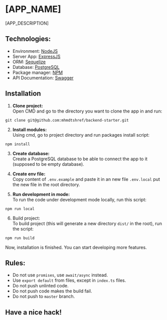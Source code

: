 # **[APP_NAME]**
[APP_DESCRIPTION]

## **Technologies:**
- Environment: [NodeJS](https://nodejs.org/])
- Server App: [ExpressJS](https://expressjs.com/)
- ORM: [Sequelize](https://sequelize.org/)
- Database: [PostgreSQL](https://www.postgresql.org/)
- Package manager: [NPM](https://www.npmjs.com/)
- API Documentation: [Swagger](https://swagger.io/)

## **Installation**
1. **Clone project:**
<br/>Open CMD and go to the directory you want to clone the app in and run:
  ```
  git clone git@github.com:mhmdtshref/backend-starter.git
  ```
   2. **Install modules:**
<br/>Using cmd, go to project directory and run packages install script:
   ```
   npm install
   ```
   3. **Create database:**
<br/>Create a PostgreSQL database to be able to connect the app to it (supposed to be empty database).
   4. **Create env file:**
<br/>Copy content of `.env.example` and paste it in an new file `.env.local` put the new file in the root directory.

   5. **Run development in mode:**
<br/>To run the code under development mode locally, run this script:
   ```
   npm run local
   ```
   6. Build project:
<br/>To build project (this will generate a new directory `dist/` in the root), run the script:
```
npm run build
```

Now, installation is finished. You can start developing more features.

## **Rules:**
- Do not use `promises`, use `await/async` instead.
- Use `export default` from files, except in `index.ts` files.
- Do not push unlinted code.
- Do not push code makes the build fail.
- Do not push to `master` branch.

## **Have a nice hack!**
